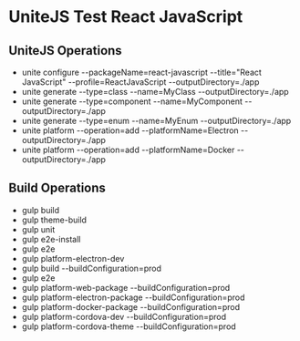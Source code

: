 # UniteJS Test React JavaScript

## UniteJS Operations

* unite configure --packageName=react-javascript --title="React JavaScript" --profile=ReactJavaScript --outputDirectory=./app
* unite generate --type=class --name=MyClass --outputDirectory=./app
* unite generate --type=component --name=MyComponent --outputDirectory=./app
* unite generate --type=enum --name=MyEnum --outputDirectory=./app
* unite platform --operation=add --platformName=Electron --outputDirectory=./app
* unite platform --operation=add --platformName=Docker --outputDirectory=./app

## Build Operations

* gulp build
* gulp theme-build
* gulp unit
* gulp e2e-install
* gulp e2e
* gulp platform-electron-dev
* gulp build --buildConfiguration=prod
* gulp e2e
* gulp platform-web-package --buildConfiguration=prod
* gulp platform-electron-package --buildConfiguration=prod
* gulp platform-docker-package --buildConfiguration=prod
* gulp platform-cordova-dev --buildConfiguration=prod
* gulp platform-cordova-theme --buildConfiguration=prod
